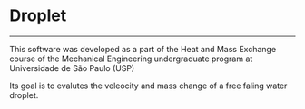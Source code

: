 # Droplet
---
This software was developed as a part of the Heat and Mass Exchange course of the Mechanical Engineering undergraduate program at Universidade de São Paulo (USP)

Its goal is to evalutes the veleocity and mass change of a free faling water droplet.
